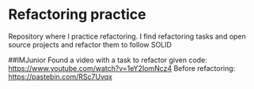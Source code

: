 # Refactoring practice
Repository where I practice refactoring. I find refactoring tasks and open source projects and refactor them to follow SOLID

##IMJunior
Found a video with a task to refactor given code: https://www.youtube.com/watch?v=1eY2IomNcz4
Before refactoring: https://pastebin.com/RSc7Uvqx

